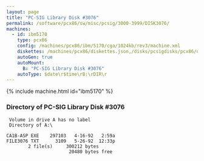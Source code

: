 ```yaml
---
layout: page
title: "PC-SIG Library Disk #3076"
permalink: /software/pcx86/sw/misc/pcsig/3000-3999/DISK3076/
machines:
  - id: ibm5170
    type: pcx86
    config: /machines/pcx86/ibm/5170/cga/1024kb/rev3/machine.xml
    diskettes: /machines/pcx86/diskettes.json,/disks/pcsigdisks/pcx86/diskettes.json
    autoGen: true
    autoMount:
      B: "PC-SIG Library Disk #3076"
    autoType: $date\r$time\rB:\rDIR\r
---
```


{% include machine.html id="ibm5170" %}

### Directory of PC-SIG Library Disk #3076

     Volume in drive A has no label
     Directory of A:\

    CA1B-ASP EXE    297103   4-16-92   2:59a
    FILE3076 TXT      3109   5-26-92  12:33p
            2 file(s)     300212 bytes
                           20480 bytes free
